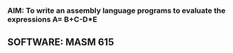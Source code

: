### AIM: To write an assembly language programs to evaluate the expressions A= B+C-D*E

## SOFTWARE: MASM 615

